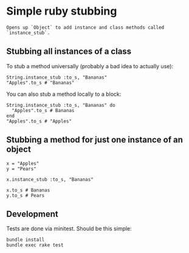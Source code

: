 Simple ruby stubbing
==========

    Opens up `Object` to add instance and class methods called
    `instance_stub`.

## Stubbing all instances of a class

To stub a method universally (probably a bad idea to actually use):

    String.instance_stub :to_s, "Bananas"
    "Apples".to_s # "Bananas"

You can also stub a method locally to a block:

    String.instance_stub :to_s, "Bananas" do
      "Apples".to_s # Bananas
    end
    "Apples".to_s # "Apples"

## Stubbing a method for just one instance of an object

    x = "Apples"
    y = "Pears"

    x.instance_stub :to_s, "Bananas"

    x.to_s # Bananas
    y.to_s # Pears

## Development

Tests are done via minitest. Should be this simple:

    bundle install
    bundle exec rake test

